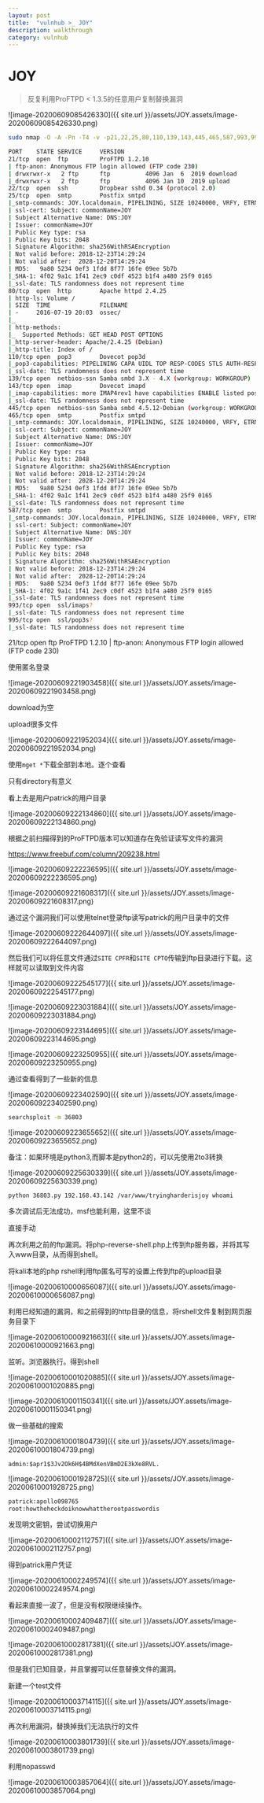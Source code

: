 ```yaml
---
layout: post
title:  "vulnhub >_ JOY"
description: walkthrough
category: vulnhub
---
```

# JOY

> 反复利用ProFTPD < 1.3.5的任意用户复制替换漏洞

![image-20200609085426330]({{ site.url }}/assets/JOY.assets/image-20200609085426330.png)

```bash
sudo nmap -O -A -Pn -T4 -v -p21,22,25,80,110,139,143,445,465,587,993,995 192.168.1.110

PORT    STATE SERVICE     VERSION
21/tcp  open  ftp         ProFTPD 1.2.10
| ftp-anon: Anonymous FTP login allowed (FTP code 230)
| drwxrwxr-x   2 ftp      ftp          4096 Jan  6  2019 download
|_drwxrwxr-x   2 ftp      ftp          4096 Jan 10  2019 upload
22/tcp  open  ssh         Dropbear sshd 0.34 (protocol 2.0)
25/tcp  open  smtp        Postfix smtpd
|_smtp-commands: JOY.localdomain, PIPELINING, SIZE 10240000, VRFY, ETRN, STARTTLS, ENHANCEDSTATUSCODES, 8BITMIME, DSN, SMTPUTF8, 
| ssl-cert: Subject: commonName=JOY
| Subject Alternative Name: DNS:JOY
| Issuer: commonName=JOY
| Public Key type: rsa
| Public Key bits: 2048
| Signature Algorithm: sha256WithRSAEncryption
| Not valid before: 2018-12-23T14:29:24
| Not valid after:  2028-12-20T14:29:24
| MD5:   9a80 5234 0ef3 1fdd 8f77 16fe 09ee 5b7b
|_SHA-1: 4f02 9a1c 1f41 2ec9 c0df 4523 b1f4 a480 25f9 0165
|_ssl-date: TLS randomness does not represent time
80/tcp  open  http        Apache httpd 2.4.25
| http-ls: Volume /
| SIZE  TIME              FILENAME
| -     2016-07-19 20:03  ossec/
|_
| http-methods: 
|_  Supported Methods: GET HEAD POST OPTIONS
|_http-server-header: Apache/2.4.25 (Debian)
|_http-title: Index of /
110/tcp open  pop3        Dovecot pop3d
|_pop3-capabilities: PIPELINING CAPA UIDL TOP RESP-CODES STLS AUTH-RESP-CODE SASL
|_ssl-date: TLS randomness does not represent time
139/tcp open  netbios-ssn Samba smbd 3.X - 4.X (workgroup: WORKGROUP)
143/tcp open  imap        Dovecot imapd
|_imap-capabilities: more IMAP4rev1 have capabilities ENABLE listed post-login Pre-login SASL-IR IDLE ID OK LOGINDISABLEDA0001 LOGIN-REFERRALS LITERAL+ STARTTLS
|_ssl-date: TLS randomness does not represent time
445/tcp open  netbios-ssn Samba smbd 4.5.12-Debian (workgroup: WORKGROUP)
465/tcp open  smtp        Postfix smtpd
|_smtp-commands: JOY.localdomain, PIPELINING, SIZE 10240000, VRFY, ETRN, STARTTLS, ENHANCEDSTATUSCODES, 8BITMIME, DSN, SMTPUTF8, 
| ssl-cert: Subject: commonName=JOY
| Subject Alternative Name: DNS:JOY
| Issuer: commonName=JOY
| Public Key type: rsa
| Public Key bits: 2048
| Signature Algorithm: sha256WithRSAEncryption
| Not valid before: 2018-12-23T14:29:24
| Not valid after:  2028-12-20T14:29:24
| MD5:   9a80 5234 0ef3 1fdd 8f77 16fe 09ee 5b7b
|_SHA-1: 4f02 9a1c 1f41 2ec9 c0df 4523 b1f4 a480 25f9 0165
|_ssl-date: TLS randomness does not represent time
587/tcp open  smtp        Postfix smtpd
|_smtp-commands: JOY.localdomain, PIPELINING, SIZE 10240000, VRFY, ETRN, STARTTLS, ENHANCEDSTATUSCODES, 8BITMIME, DSN, SMTPUTF8, 
| ssl-cert: Subject: commonName=JOY
| Subject Alternative Name: DNS:JOY
| Issuer: commonName=JOY
| Public Key type: rsa
| Public Key bits: 2048
| Signature Algorithm: sha256WithRSAEncryption
| Not valid before: 2018-12-23T14:29:24
| Not valid after:  2028-12-20T14:29:24
| MD5:   9a80 5234 0ef3 1fdd 8f77 16fe 09ee 5b7b
|_SHA-1: 4f02 9a1c 1f41 2ec9 c0df 4523 b1f4 a480 25f9 0165
|_ssl-date: TLS randomness does not represent time
993/tcp open  ssl/imaps?
|_ssl-date: TLS randomness does not represent time
995/tcp open  ssl/pop3s?
|_ssl-date: TLS randomness does not represent time

```

21/tcp  open  ftp         ProFTPD 1.2.10
| ftp-anon: Anonymous FTP login allowed (FTP code 230)

使用匿名登录

![image-20200609221903458]({{ site.url }}/assets/JOY.assets/image-20200609221903458.png)

download为空

upload很多文件

![image-20200609221952034]({{ site.url }}/assets/JOY.assets/image-20200609221952034.png)

使用`mget *`下载全部到本地。逐个查看

只有directory有意义

看上去是用户patrick的用户目录

![image-20200609222134860]({{ site.url }}/assets/JOY.assets/image-20200609222134860.png)

根据之前扫描得到的ProFTPD版本可以知道存在免验证读写文件的漏洞

https://www.freebuf.com/column/209238.html

![image-20200609222236595]({{ site.url }}/assets/JOY.assets/image-20200609222236595.png)

![image-20200609221608317]({{ site.url }}/assets/JOY.assets/image-20200609221608317.png)

通过这个漏洞我们可以使用telnet登录ftp读写patrick的用户目录中的文件

![image-20200609222644097]({{ site.url }}/assets/JOY.assets/image-20200609222644097.png)

然后我们可以将任意文件通过`SITE CPFR`和`SITE CPTO`传输到ftp目录进行下载。这样就可以读取到文件内容



![image-20200609222545177]({{ site.url }}/assets/JOY.assets/image-20200609222545177.png)

![image-20200609223031884]({{ site.url }}/assets/JOY.assets/image-20200609223031884.png)

![image-20200609223144695]({{ site.url }}/assets/JOY.assets/image-20200609223144695.png)

![image-20200609223250955]({{ site.url }}/assets/JOY.assets/image-20200609223250955.png)

通过查看得到了一些新的信息

![image-20200609223402590]({{ site.url }}/assets/JOY.assets/image-20200609223402590.png)

```bash
searchsploit -m 36803
```

![image-20200609223655652]({{ site.url }}/assets/JOY.assets/image-20200609223655652.png)

备注：如果环境是python3,而脚本是python2的，可以先使用2to3转换

![image-20200609225630339]({{ site.url }}/assets/JOY.assets/image-20200609225630339.png)

```
python 36803.py 192.168.43.142 /var/www/tryingharderisjoy whoami
```

多次调试后无法成功，msf也能利用，这里不谈

直接手动

再次利用之前的ftp漏洞。将php-reverse-shell.php上传到ftp服务器，并将其写入www目录，从而得到shell。

将kali本地的php rshell利用ftp匿名可写的设置上传到ftp的upload目录

![image-20200610000656087]({{ site.url }}/assets/JOY.assets/image-20200610000656087.png)

利用已经知道的漏洞，和之前得到的http目录的信息，将rshell文件复制到网页服务目录下

![image-20200610000921663]({{ site.url }}/assets/JOY.assets/image-20200610000921663.png)

监听。浏览器执行。得到shell

![image-20200610001020885]({{ site.url }}/assets/JOY.assets/image-20200610001020885.png)

![image-20200610001150341]({{ site.url }}/assets/JOY.assets/image-20200610001150341.png)

做一些基础的搜索

![image-20200610001804739]({{ site.url }}/assets/JOY.assets/image-20200610001804739.png)

`admin:$apr1$3Jv2Ok6H$4BMdXenVBmD2E3kXe8RVL.`

![image-20200610001928725]({{ site.url }}/assets/JOY.assets/image-20200610001928725.png)

```bash
patrick:apollo098765
root:howtheheckdoiknowwhattherootpasswordis
```

发现明文密钥，尝试切换用户

![image-20200610002112757]({{ site.url }}/assets/JOY.assets/image-20200610002112757.png)

得到patrick用户凭证

![image-20200610002249574]({{ site.url }}/assets/JOY.assets/image-20200610002249574.png)

看起来直接一波了，但是没有权限继续操作。

![image-20200610002409487]({{ site.url }}/assets/JOY.assets/image-20200610002409487.png)

![image-20200610002817381]({{ site.url }}/assets/JOY.assets/image-20200610002817381.png)

但是我们已知目录，并且掌握可以任意替换文件的漏洞。

新建一个test文件

![image-20200610003714115]({{ site.url }}/assets/JOY.assets/image-20200610003714115.png)

再次利用漏洞，替换掉我们无法执行的文件

![image-20200610003801739]({{ site.url }}/assets/JOY.assets/image-20200610003801739.png)

利用nopasswd

![image-20200610003857064]({{ site.url }}/assets/JOY.assets/image-20200610003857064.png)